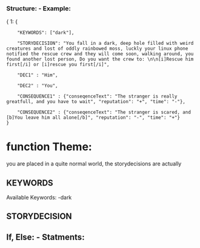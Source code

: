 ### Structure: - Example:
{
   1: {
   
        "KEYWORDS": ["dark"],
        
        "STORYDECISION": "You fall in a dark, deep hole filled with weird creatures and lost of oddly rainbowed moss, luckly your linux phone notified the rescue crew and they will come soon, walking around, you found another lost person, Do you want the crew to: \n\n[i]Rescue him first[/i] or [i]rescue you first[/i]",
        
        "DEC1" : "Him",
        
        "DEC2" : "You",
        
        "CONSEQUENCE1" : {"conseqenceText": "The stranger is really greatfull, and you have to wait", "reputation": "+", "time": "-"},
        
		"CONSEQUENCE2" : {"conseqenceText": "The stranger is scared, and [b]You leave him all alone[/b]", "reputation": "-", "time": "+"}
    }
# function Theme:
you are placed in a quite normal world, the storydecisions are actually

## KEYWORDS

Available Keywords:
-dark

## STORYDECISION



## If, Else: - Statments:

